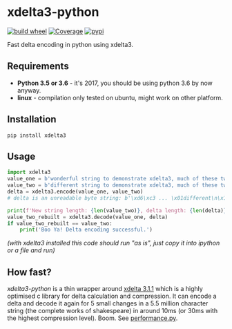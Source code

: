 # xdelta3-python

[![build wheel](https://github.com/i404788/xdelta3-python/actions/workflows/build_whl.yml/badge.svg?branch=master)](https://github.com/i404788/xdelta3-python/actions/workflows/build_whl.yml)
[![Coverage](https://codecov.io/gh/samuelcolvin/xdelta3-python/branch/master/graph/badge.svg)](https://codecov.io/gh/samuelcolvin/xdelta3-python)
[![pypi](https://img.shields.io/pypi/v/xdelta3.svg)](https://pypi.python.org/pypi/xdelta3)

Fast delta encoding in python using xdelta3.

## Requirements

-   **Python 3.5 or 3.6** - it\'s 2017, you should be using python 3.6
    by now anyway.
-   **linux** - compilation only tested on ubuntu, might work on other
    platform.

## Installation

``` shell
pip install xdelta3
```

## Usage

``` python
import xdelta3
value_one = b'wonderful string to demonstrate xdelta3, much of these two strings is the same.'
value_two = b'different string to demonstrate xdelta3, much of these two strings is the same.'
delta = xdelta3.encode(value_one, value_two)
# delta is an unreadable byte string: b'\xd6\xc3 ... \x01different\n\x13F\x00'

print(f'New string length: {len(value_two)}, delta length: {len(delta)}')
value_two_rebuilt = xdelta3.decode(value_one, delta)
if value_two_rebuilt == value_two:
    print('Boo Ya! Delta encoding successful.')
```

*(with xdelta3 installed this code should run \"as is\", just copy it
into ipython or a file and run)*

## How fast?

*xdelta3-python* is a thin wrapper around [xdelta
3.1.1](https://github.com/jmacd/xdelta/) which is a highly optimised c
library for delta calculation and compression. It can encode a delta and
decode it again for 5 small changes in a 5.5 million character string
(the complete works of shakespeare) in around 10ms (or 30ms with the
highest compression level). Boom. See
[performance.py](https://github.com/samuelcolvin/xdelta3-python/blob/master/performance.py).
